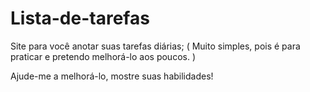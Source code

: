 # Lista-de-tarefas
Site para você anotar suas tarefas diárias; ( Muito simples, pois é para praticar e pretendo melhorá-lo aos poucos. )
  
  Ajude-me a melhorá-lo, mostre suas habilidades!
  
  

